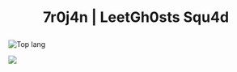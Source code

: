 <h1><p align="center"> 7r0j4n | LeetGh0sts Squ4d</p></h1>

![Top lang](https://github-readme-stats.vercel.app/api/top-langs/?username=1337r0j4n&layout=compact&hide_border=true&theme=midnight-purple&show_icons=true)

![](https://komarev.com/ghpvc/?username=1337r0j4n&style=for-the-badge)
